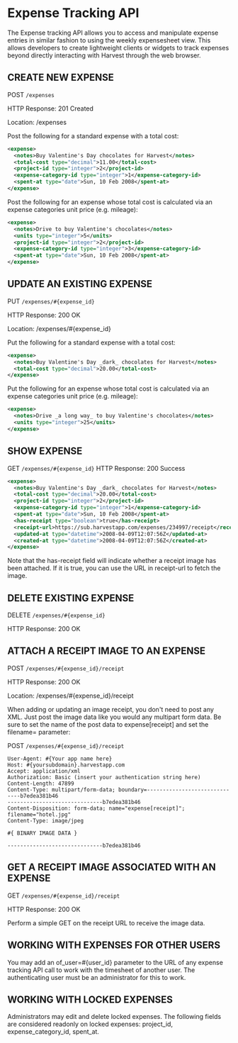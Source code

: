 # Expense Tracking API

The Expense tracking API allows you to access and manipulate expense entries in similar fashion to using the weekly expensesheet view. This allows developers to create lightweight clients or widgets to track expenses beyond directly interacting with Harvest through the web browser.

## CREATE NEW EXPENSE

POST `/expenses`

HTTP Response: 201 Created

Location: /expenses

Post the following for a standard expense with a total cost:

```xml
<expense>
  <notes>Buy Valentine's Day chocolates for Harvest</notes>
  <total-cost type="decimal">11.00</total-cost>
  <project-id type="integer">2</project-id>
  <expense-category-id type="integer">1</expense-category-id>
  <spent-at type="date">Sun, 10 Feb 2008</spent-at>
</expense>
```

Post the following for an expense whose total cost is calculated via an expense categories unit price (e.g. mileage):

```xml
<expense>
  <notes>Drive to buy Valentine's chocolates</notes>
  <units type="integer">5</units>
  <project-id type="integer">2</project-id>
  <expense-category-id type="integer">3</expense-category-id>
  <spent-at type="date">Sun, 10 Feb 2008</spent-at>
</expense>
```

## UPDATE AN EXISTING EXPENSE

PUT `/expenses/#{expense_id}`

HTTP Response: 200 OK

Location: /expenses/#{expense_id}

Put the following for a standard expense with a total cost:

```xml
<expense>
  <notes>Buy Valentine's Day _dark_ chocolates for Harvest</notes>
  <total-cost type="decimal">20.00</total-cost>
</expense>
```

Put the following for an expense whose total cost is calculated via an expense categories unit price (e.g. mileage):

```xml
<expense>
  <notes>Drive _a long way_ to buy Valentine's chocolates</notes>
  <units type="integer">25</units>
</expense>
```

## SHOW EXPENSE

GET `/expenses/#{expense_id}`
HTTP Response: 200 Success

```xml
<expense>
  <notes>Buy Valentine's Day _dark_ chocolates for Harvest</notes>
  <total-cost type="decimal">20.00</total-cost>
  <project-id type="integer">2</project-id>
  <expense-category-id type="integer">1</expense-category-id>
  <spent-at type="date">Sun, 10 Feb 2008</spent-at>
  <has-receipt type="boolean">true</has-receipt>
  <receipt-url>https://sub.harvestapp.com/expenses/234997/receipt</receipt-url>
  <updated-at type="datetime">2008-04-09T12:07:56Z</updated-at>
  <created-at type="datetime">2008-04-09T12:07:56Z</created-at>
</expense>
```

Note that the has-receipt field will indicate whether a receipt image has been attached. If it is true, you can use the URL in receipt-url to fetch the image.

## DELETE EXISTING EXPENSE

DELETE `/expenses/#{expense_id}`

HTTP Response: 200 OK

## ATTACH A RECEIPT IMAGE TO AN EXPENSE

POST `/expenses/#{expense_id}/receipt`

HTTP Response: 200 OK

Location: /expenses/#{expense_id}/receipt

When adding or updating an image receipt, you don't need to post any XML. Just post the image data like you would any multipart form data. Be sure to set the name of the post data to expense[receipt] and set the filename= parameter:

POST `/expenses/#{expense_id}/receipt`

```http
User-Agent: #{Your app name here}
Host: #{yoursubdomain}.harvestapp.com
Accept: application/xml
Authorization: Basic (insert your authentication string here)
Content-Length: 47899
Content-Type: multipart/form-data; boundary=------------------------------b7edea381b46
------------------------------b7edea381b46
Content-Disposition: form-data; name="expense[receipt]"; filename="hotel.jpg"
Content-Type: image/jpeg

#{ BINARY IMAGE DATA }

------------------------------b7edea381b46
```

## GET A RECEIPT IMAGE ASSOCIATED WITH AN EXPENSE

GET `/expenses/#{expense_id}/receipt`

HTTP Response: 200 OK

Perform a simple GET on the receipt URL to receive the image data.

## WORKING WITH EXPENSES FOR OTHER USERS

You may add an of_user=#{user_id} parameter to the URL of any expense tracking API call to work with the timesheet of another user. The authenticating user must be an administrator for this to work.

## WORKING WITH LOCKED EXPENSES

Administrators may edit and delete locked expenses. The following fields are considered readonly on locked expenses: project_id, expense_category_id, spent_at.